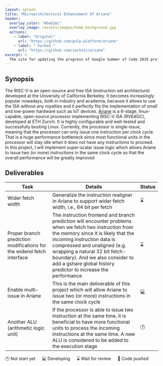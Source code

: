 ```yaml
--- 
layout: splash
title: "Microarchitectural Enhancement Of Ariane"
header:
  overlay_color: "#5e616c"
  overlay_image: /assets/images/home_background.jpg
  actions:
    - label: "Original"
      url: "https://github.com/pulp-platform/ariane"
    - label: " Forked "
      url: "https://github.com/zachzzc/ariane"
excerpt: >
  The site for updating the progress of Google Summer of Code 2019 project. <br />
---
```


## Synopsis
The RISC-V is an open-source and free ISA (instruction set architecture) developed at the University of California Berkeley. It becomes increasingly popular nowadays, both in industry and academia, because it allows to use the ISA without any royalties and it perfectly fits the implementation of small and low-power hardware such as IoT devices. [Ariane](https://github.com/pulp-platform/ariane) is a 6-stage, linux-capable, open-source processor implementing RISC-V ISA (RV64GC), developed at ETH Zurich. It is highly configurable and well-tested and successfully booting Linux. Currently, the processor is single-issue, meaning that the processor can only issue one instruction per clock cycle. That is a huge performance bottleneck since most functional units in the processor will stay idle when it does not have any instructions to proceed. In this project, I will implement super-scalar issue logic which allows Ariane to issue two (or more) instructions in the same clock cycle so that the overall performance will be greatly improved

## Deliverables

| Task          | Details       | Status        |
| ------------- | ------------- | ------------- |
| Wider fetch width | Generalize the instruction realigner in Ariane to support wider fetch width, i.e., 64 bit per fetch | :hourglass: |
| Proper branch prediction modifications for the widend fetch interface | The instruction frontend and branch prediction will encounter problems when we fetch two instruction from the memory since it is likely that the incoming instruction data is compressed and unaligned (e.g. wrapping a natural 32 bit fetch-boundary). And we also consider to add a gshare global history predictor to increase the performance | :hourglass: |
| Enable multi-issue in Ariane | This is the main deliverable of this project which will allow Ariane to issue two (or more) instructions in the same clock cycle | :computer: |
| Another ALU (arithmetic logic unit) | If the processor is able to issue two instruction at the same time, it is beneficial to have more functional units to process the incoming instructions at the same time. A new ALU is considered to be added to the execution stage | :clock1: |

:clock1: Not start yet &emsp; :computer: Developing &emsp; :hourglass: Wait for review &emsp; :pushpin: Code pushed
